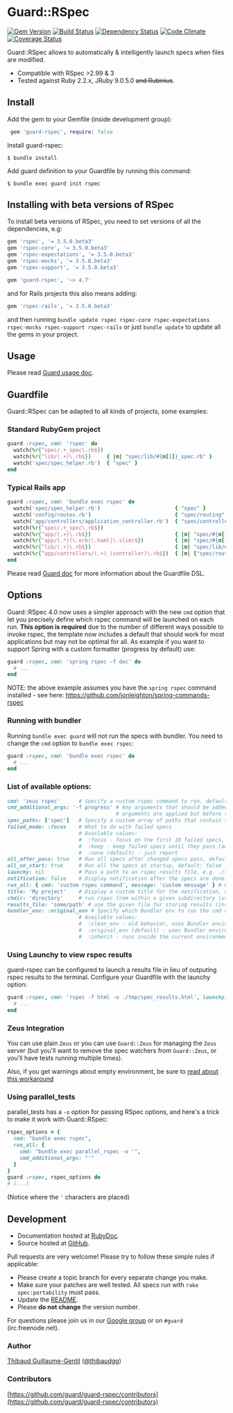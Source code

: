 # Guard::RSpec

[![Gem Version](https://badge.fury.io/rb/guard-rspec.png)](http://badge.fury.io/rb/guard-rspec) [![Build Status](https://secure.travis-ci.org/guard/guard-rspec.png?branch=master)](http://travis-ci.org/guard/guard-rspec) [![Dependency Status](https://gemnasium.com/guard/guard-rspec.png)](https://gemnasium.com/guard/guard-rspec) [![Code Climate](https://codeclimate.com/github/guard/guard-rspec.png)](https://codeclimate.com/github/guard/guard-rspec) [![Coverage Status](https://coveralls.io/repos/guard/guard-rspec/badge.png?branch=master)](https://coveralls.io/r/guard/guard-rspec)

Guard::RSpec allows to automatically & intelligently launch specs when files are modified.

* Compatible with RSpec >2.99 & 3
* Tested against Ruby 2.2.x, JRuby 9.0.5.0 ~~and Rubinius~~.

## Install

Add the gem to your Gemfile (inside development group):

``` ruby
 gem 'guard-rspec', require: false
```

Install guard-rspec:

```
$ bundle install
```


Add guard definition to your Guardfile by running this command:

```
$ bundle exec guard init rspec
```

## Installing with beta versions of RSpec

To install beta versions of RSpec, you need to set versions of all the dependencies, e.g:

```ruby
gem 'rspec', '= 3.5.0.beta3'
gem 'rspec-core', '= 3.5.0.beta3'
gem 'rspec-expectations', '= 3.5.0.beta3'
gem 'rspec-mocks', '= 3.5.0.beta3'
gem 'rspec-support', '= 3.5.0.beta3'

gem 'guard-rspec', '~> 4.7'
```

and for Rails projects this also means adding:

```ruby
gem 'rspec-rails', '= 3.5.0.beta3'
```

and then running `bundle update rspec rspec-core rspec-expectations rspec-mocks rspec-support rspec-rails` or just `bundle update` to update all the gems in your project.

## Usage

Please read [Guard usage doc](https://github.com/guard/guard#readme).

## Guardfile

Guard::RSpec can be adapted to all kinds of projects, some examples:

### Standard RubyGem project

``` ruby
guard :rspec, cmd: 'rspec' do
  watch(%r{^spec/.+_spec\.rb$})
  watch(%r{^lib/(.+)\.rb$})     { |m| "spec/lib/#{m[1]}_spec.rb" }
  watch('spec/spec_helper.rb')  { "spec" }
end
```

### Typical Rails app

``` ruby
guard :rspec, cmd: 'bundle exec rspec' do
  watch('spec/spec_helper.rb')                        { "spec" }
  watch('config/routes.rb')                           { "spec/routing" }
  watch('app/controllers/application_controller.rb')  { "spec/controllers" }
  watch(%r{^spec/.+_spec\.rb$})
  watch(%r{^app/(.+)\.rb$})                           { |m| "spec/#{m[1]}_spec.rb" }
  watch(%r{^app/(.*)(\.erb|\.haml|\.slim)$})          { |m| "spec/#{m[1]}#{m[2]}_spec.rb" }
  watch(%r{^lib/(.+)\.rb$})                           { |m| "spec/lib/#{m[1]}_spec.rb" }
  watch(%r{^app/controllers/(.+)_(controller)\.rb$})  { |m| ["spec/routing/#{m[1]}_routing_spec.rb", "spec/#{m[2]}s/#{m[1]}_#{m[2]}_spec.rb", "spec/acceptance/#{m[1]}_spec.rb"] }
end
```

Please read [Guard doc](https://github.com/guard/guard#readme) for more information about the Guardfile DSL.

## Options

Guard::RSpec 4.0 now uses a simpler approach with the new `cmd` option that let you precisely define which rspec command will be launched on each run. **This option is required** due to the number of different ways possible to invoke rspec, the template now includes a default that should work for most applications but may not be optimal for all. As example if you want to support Spring with a custom formatter (progress by default) use:

``` ruby
guard :rspec, cmd: 'spring rspec -f doc' do
  # ...
end
```

NOTE: the above example assumes you have the `spring rspec` command installed - see here: https://github.com/jonleighton/spring-commands-rspec

### Running with bundler

Running `bundle exec guard` will not run the specs with bundler. You need to change the `cmd` option to `bundle exec rspec`:

``` ruby
guard :rspec, cmd: 'bundle exec rspec' do
  # ...
end
```

### List of available options:

``` ruby
cmd: 'zeus rspec'      # Specify a custom rspec command to run, default: 'rspec'
cmd_additional_args: '-f progress' # Any arguments that should be added after the default
                                   # arguments are applied but before the spec list
spec_paths: ['spec']   # Specify a custom array of paths that contain spec files
failed_mode: :focus    # What to do with failed specs
                       # Available values:
                       #  :focus - focus on the first 10 failed specs, rerun till they pass
                       #  :keep - keep failed specs until they pass (add them to new ones)
                       #  :none (default) - just report
all_after_pass: true   # Run all specs after changed specs pass, default: false
all_on_start: true     # Run all the specs at startup, default: false
launchy: nil           # Pass a path to an rspec results file, e.g. ./tmp/spec_results.html
notification: false    # Display notification after the specs are done running, default: true
run_all: { cmd: 'custom rspec command', message: 'custom message' } # Custom options to use when running all specs
title: 'My project'    # Display a custom title for the notification, default: 'RSpec results'
chdir: 'directory'     # run rspec from within a given subdirectory (useful if project has separate specs for submodules)
results_file: 'some/path' # use the given file for storing results (instead of default relative path)
bundler_env: :original_env # Specify which Bundler env to run the cmd under, default: :original_env
                       # Available values:
                       #  :clean_env - old behavior, uses Bundler environment with all bundler-related variables removed. This is deprecated in bundler 1.12.x.
                       #  :original_env (default) - uses Bundler environment present before Bundler was activated
                       #  :inherit - runs inside the current environment
```

### Using Launchy to view rspec results

guard-rspec can be configured to launch a results file in lieu of outputing rspec results to the terminal.
Configure your Guardfile with the launchy option:

``` ruby
guard :rspec, cmd: 'rspec -f html -o ./tmp/spec_results.html', launchy: './tmp/spec_results.html' do
  # ...
end
```

### Zeus Integration

You can use plain `Zeus` or you can use `Guard::Zeus` for managing the `Zeus` server (but you'll want to remove the spec watchers from `Guard::Zeus`, or you'll have tests running multiple times).

Also, if you get warnings about empty environment, be sure to [read about this workaround](https://github.com/guard/guard-rspec/wiki/Warning:-no-environment)

### Using parallel_tests

parallel_tests has a `-o` option for passing RSpec options, and here's a trick to make it work with Guard::RSpec:

```ruby
rspec_options = {
  cmd: "bundle exec rspec",
  run_all: {
    cmd: "bundle exec parallel_rspec -o '",
    cmd_additional_args: "'"
  }
}
guard :rspec, rspec_options do
# (...)
```

(Notice where the `'` characters are placed)


## Development

* Documentation hosted at [RubyDoc](http://rubydoc.info/github/guard/guard-rspec/master/frames).
* Source hosted at [GitHub](https://github.com/guard/guard-rspec).

Pull requests are very welcome! Please try to follow these simple rules if applicable:

* Please create a topic branch for every separate change you make.
* Make sure your patches are well tested. All specs run with `rake spec:portability` must pass.
* Update the [README](https://github.com/guard/guard-rspec/blob/master/README.md).
* Please **do not change** the version number.

For questions please join us in our [Google group](http://groups.google.com/group/guard-dev) or on
`#guard` (irc.freenode.net).

### Author

[Thibaud Guillaume-Gentil](https://github.com/thibaudgg) ([@thibaudgg](https://twitter.com/thibaudgg))

### Contributors

[https://github.com/guard/guard-rspec/contributors](https://github.com/guard/guard-rspec/contributors)
